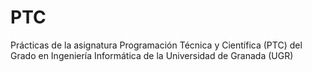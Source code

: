# PTC
Prácticas de la asignatura Programación Técnica y Científica (PTC) del Grado en Ingeniería Informática de la Universidad de Granada (UGR)